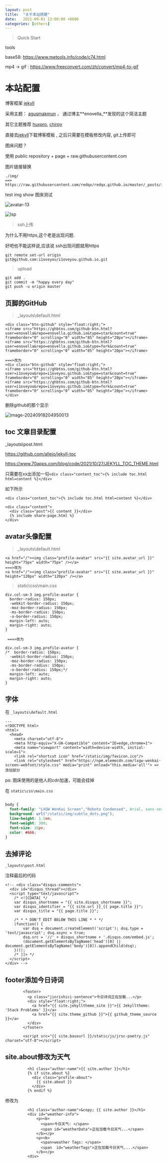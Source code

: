 ```yaml
---
layout: post
title:  "关于本站搭建"
date:   2021-09-01 12:00:00 +0800
categories: [others] 
---
```




>  Quick Start



tools

base58: https://www.metools.info/code/c74.html

mp4 -> gif : https://www.freeconvert.com/zh/convert/mp4-to-gif



# 本站配置



博客框架 [jekyll](http://jekyllthemes.org/)

采用主题： [agusmakmun](https://github.com/agusmakmun/agusmakmun.github.io) ， 通过博主**enovella_**发现的这个简洁主题

其它主题推荐 [huxpro](https://github.com/Huxpro/huxpro.github.io), [chirpy](https://github.com/cotes2020/jekyll-theme-chirpy/)

直接去[jekyll](http://jekyllthemes.org/)下载博客模板 , 之后只需要在模板修改内容, git上传即可



图床问题？

使用 public repository +  page + raw.githubusercontent.com

图片链接替换

```
./img/ 
==>
https://raw.githubusercontent.com/redqx/redqx.github.io/master/_posts/img/ 
```



test img show 图床测试



![avatar-13](./img/20240906_134035.jpg)



![lsp](https://raw.githubusercontent.com/redqx/redqx.github.io/master/_posts/img/20240906_134035.jpg)



> ssh上传

为什么不用https,这个老是出现问题.

好吧也不能这样说,应该说 ssh出现问题就用https

```
git remote set-url origin git@github.com:i1oveyou/i1oveyou.github.io.git
```



>  upload

```
git add .
git commit -m "happy every day"
git push -u origin master
```







## 页脚的GitHub



> _layouts\default.html





```
<div class="btn-github" style="float:right;">
<iframe src="https://ghbtns.com/github-btn.html?user=enovella&repo=enovella.github.io&type=star&count=true" frameborder="0" scrolling="0" width="85" height="20px"></iframe>
<iframe src="https://ghbtns.com/github-btn.html?user=enovella&repo=enovella.github.io&type=fork&count=true" frameborder="0" scrolling="0" width="85" height="20px"></iframe>

===>改为   
<div class="btn-github" style="float:right;">
<iframe src="https://ghbtns.com/github-btn.html?user=i1oveyou&repo=i1oveyou.github.io&type=star&count=true" frameborder="0" scrolling="0" width="85" height="20px"></iframe>
<iframe src="https://ghbtns.com/github-btn.html?user=i1oveyou&repo=i1oveyou.github.io&type=fork&count=true" frameborder="0" scrolling="0" width="85" height="20px"></iframe>
</div>
```



删除github的那个显示

![image-20240918204950013](https://raw.githubusercontent.com/redqx/redqx.github.io/master/_posts/img/image-20240918204950013.png)





## toc 文章目录配置



 _layouts\post.html

https://github.com/allejo/jekyll-toc

https://www.70apps.com/blog/code/2021/10/27/JEKYLL_TOC_THEME.html

只需要在xx出添加一句`<div class="content_toc">{% include toc.html html=content %}</div>`

如下所示

```
<div class="content_toc">{% include toc.html html=content %}</div>

<div class="content">
  <div class="post">{{ content }}</div>
  {% include share-page.html %}
</div>
```





## avatar头像配置



> _layouts\default.html





```
<a href="/"><img class="profile-avatar" src="{{ site.avatar_url }}" height="75px" width="75px" /></a>
===>改为
<a href="/"><img class="profile-avatar" src="{{ site.avatar_url }}" height="120px" width="120px" /></a>
```



>  static\css\main.css



```
div.col-sm-3 img.profile-avatar {
  border-radius: 150px;
  -webkit-border-radius: 150px;
  -moz-border-radius: 150px;
  -ms-border-radius: 150px;
  -o-border-radius: 150px;
  margin-left: auto;
  margin-right: auto;
}
      
 ===>改为 

div.col-sm-3 img.profile-avatar {
/*  border-radius: 150px;
  -webkit-border-radius: 150px;
  -moz-border-radius: 150px;
  -ms-border-radius: 150px;
  -o-border-radius: 150px;*/
  margin-left: auto;
  margin-right: auto;
}
```



## 字体



在 `_layouts\default.html`

```
---
<!DOCTYPE html>
<html>
  <head>
    <meta charset="utf-8">
    <meta http-equiv="X-UA-Compatible" content="IE=edge,chrome=1">
    <meta name="viewport" content="width=device-width, initial-scale=1">
    <link rel="shortcut icon" href="/static/img/favicon.ico"/>
    <link rel="stylesheet" href="https://npm.elemecdn.com/lxgw-wenkai-screen-webfont/style.css" media="print" onload="this.media='all'"> => 添加部分
```

ps: 图床使用的是他人的cdn加速，可能会挂掉



在 `static\css\main.css`

```css

body {
  font-family: "LXGW WenKai Screen","Roboto Condensed", Arial, sans-serif;
  background: url("/static/img/subtle_dots.png");
  line-height: 1.5em;
  font-weight: 300;
  font-size: 16px;
  color: #666;
}
```



## 去掉评论

`_layouts\post.html`

注释最后的代码

```
<!-- <div class="disqus-comments">
  <div id="disqus_thread"></div>
  <script type="text/javascript">
    /* <![CDATA[ */
    var disqus_shortname = "{{ site.disqus_shortname }}";
    var disqus_identifier = "{{ site.url }}_{{ page.title }}";
    var disqus_title = "{{ page.title }}";

    /* * * DON'T EDIT BELOW THIS LINE * * */
    (function() {
        var dsq = document.createElement('script'); dsq.type = 'text/javascript'; dsq.async = true;
        dsq.src = '//' + disqus_shortname + '.disqus.com/embed.js';
        (document.getElementsByTagName('head')[0] || document.getElementsByTagName('body')[0]).appendChild(dsq);
    })();
    /* ]]> */
  </script>
</div> -->

```



## footer添加今日诗词

```
        <footer>
          <p class="jinrishici-sentence">今日诗词正在加载...</p>
          <div style="float:right;">
            <a href="{{ site.jekylltheme_site }}">{{ Jekylltheme: 'Stack Problems' }}</a>
            <a href="{{ site.theme_github }}">{{ github_theme_source }}</a>
          </div>
        </footer>
        
        <script src="{{ site.baseurl }}/static/js/jrsc-poetry.js" charset="utf-8"></script>
```





## site.about修改为天气

```
          <h1 class="author-name">{{ site.author }}</h1>
          {% if site.about %}
            <div class="profile-about">
              {{ site.about }}
            </div>
          {% endif %}
```

修改为

```
          <h1 class="author-name">&copy; {{ site.author }}</h1>
          <div id="weather-info">
              <p><b> 
                <span>今日天气: </span>
                <span id="weatherData">正在加载今日天气...</span>
              </b></p>
              <p><b> 
                <span>weather Tags: </span>
                <span  id="weatherTags">正在加载今日天气....</span>
              </b></p>
          <div>
```

